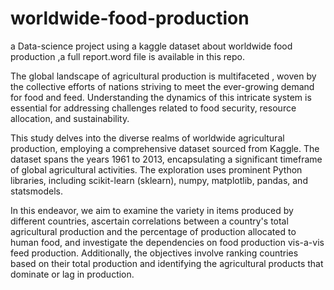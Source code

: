 # worldwide-food-production
a Data-science project using a kaggle dataset about worldwide food production
,a full report.word file is available in this repo.

The global landscape of agricultural production is multifaceted , woven by the collective efforts of nations striving to meet the ever-growing demand for food and feed. Understanding the dynamics of this intricate system is essential for addressing challenges related to food security, resource allocation, and sustainability.

This study delves into the diverse realms of worldwide agricultural production, employing a comprehensive dataset sourced from Kaggle. The dataset spans the years 1961 to 2013, encapsulating a significant timeframe of global agricultural activities. The exploration uses prominent Python libraries, including scikit-learn (sklearn), numpy, matplotlib, pandas, and statsmodels.

In this endeavor, we aim to examine the variety in items produced by different countries, ascertain correlations between a country's total agricultural production and the percentage of production allocated to human food, and investigate the dependencies on food production vis-a-vis feed production. Additionally, the objectives involve ranking countries based on their total production and identifying the agricultural products that dominate or lag in production.
